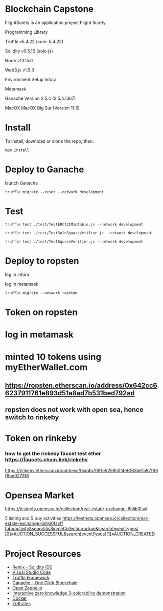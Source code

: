 # Blockchain Capstone

FlightSurety is an application project Flight Surety.

Programming Library

Truffle v5.4.22 (core: 5.4.22)

Solidity v0.5.16 (solc-js)

Node v10.15.0

Web3.js v1.5.3

Environment Setup
Infura

Metamask

Ganache
    Version 2.5.4 (2.5.4.1367) 

MacOX
    MacOX Big Sur (Version 11.6)

# Install

To install, download or clone the repo, then:

`npm install`

# Deploy to Ganache
launch Ganache

`truffle migrate --reset --network development`

# Test
`truffle test ./test/TestERC721Mintable.js --network development`

`truffle test ./test/TestSolnSquareVerifier.js --network development`

`truffle test ./test/TestSquareVerifier.js --network development`


# Deploy to ropsten
log in infura

log in metamask

`truffle migrate --network ropsten`


# Token on ropsten
# log in metamask
# minted 10 tokens using myEtherWallet.com

## https://ropsten.etherscan.io/address/0x642cc66237911761e893d51a8ad7b531bed792ad

## ropsten does not work with open sea, hence switch to rinkeby

# Token on rinkeby
### how to get the rinkeby faucet test ether https://faucets.chain.link/rinkeby
https://rinkeby.etherscan.io/address/0xd457091e525650f4e6f63b61a87f66f6ae027316

# Opensea Market
https://testnets.opensea.io/collection/real-estate-exchange-6nljb0fsvl

5 listing and 5 buy activities
https://testnets.opensea.io/collection/real-estate-exchange-6nljb0fsvl?tab=activity&search[isSingleCollection]=true&search[eventTypes][0]=AUCTION_SUCCESSFUL&search[eventTypes][1]=AUCTION_CREATED

# Project Resources

* [Remix - Solidity IDE](https://remix.ethereum.org/)
* [Visual Studio Code](https://code.visualstudio.com/)
* [Truffle Framework](https://truffleframework.com/)
* [Ganache - One Click Blockchain](https://truffleframework.com/ganache)
* [Open Zeppelin ](https://openzeppelin.org/)
* [Interactive zero knowledge 3-colorability demonstration](http://web.mit.edu/~ezyang/Public/graph/svg.html)
* [Docker](https://docs.docker.com/install/)
* [ZoKrates](https://github.com/Zokrates/ZoKrates)
